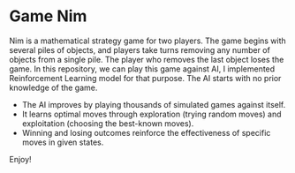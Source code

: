 # Game Nim
Nim is a mathematical strategy game for two players. The game begins with several piles of objects, and players take turns removing any number of objects from a single pile. The player who removes the last object loses the game.
In this repository, we can play this game against AI, I implemented Reinforcement Learning model for that purpose.
The AI starts with no prior knowledge of the game.
  - The AI improves by playing thousands of simulated games against itself.
  - It learns optimal moves through exploration (trying random moves) and exploitation (choosing the best-known moves).
  - Winning and losing outcomes reinforce the effectiveness of specific moves in given states.

Enjoy!
